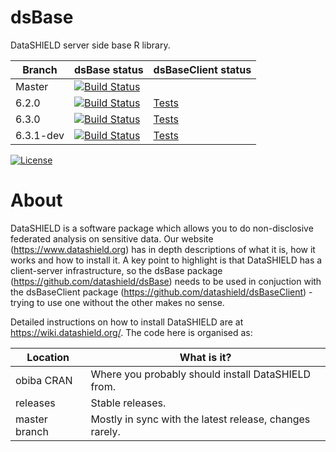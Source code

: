 dsBase
======

DataSHIELD server side base R library.

| Branch   | dsBase status | dsBaseClient status |
| -------- | ------------  | ------------------- |
| Master   | [![Build Status](https://dev.azure.com/datashield-testing/datashield/_apis/build/status/datashield.dsBase?branchName=master)](https://dev.azure.com/datashield-testing/datashield/_build/latest?definitionId=3&branchName=master) | | [![Build Status](https://dev.azure.com/datashield-testing/datashield/_apis/build/status/datashield.dsBaseClient?branchName=master)](https://dev.azure.com/datashield-testing/datashield/_build/latest?definitionId=1&branchName=master) |
| 6.2.0 | [![Build Status](https://dev.azure.com/datashield-testing/datashield/_apis/build/status/datashield.dsBase?branchName=6.2.0)](https://dev.azure.com/datashield-testing/datashield/_build/latest?definitionId=3&branchName=6.2.0) | [Tests](https://datashield.github.io/testStatus/dsBase/6.2.0/latest/) | [![Build Status](https://dev.azure.com/datashield-testing/datashield/_apis/build/status/datashield.dsBaseClient?branchName=6.2.0)](https://dev.azure.com/datashield-testing/datashield/_build/latest?definitionId=1&branchName=6.2.0) |
| 6.3.0 | [![Build Status](https://dev.azure.com/datashield-testing/datashield/_apis/build/status/datashield.dsBase?branchName=6.3.0)](https://dev.azure.com/datashield-testing/datashield/_build/latest?definitionId=3&branchName=6.3.0) | [Tests](https://datashield.github.io/testStatus/dsBase/6.3.0/latest/) | [![Build Status](https://dev.azure.com/datashield-testing/datashield/_apis/build/status/datashield.dsBaseClient?branchName=6.3.0)](https://dev.azure.com/datashield-testing/datashield/_build/latest?definitionId=1&branchName=6.3.0) |
| 6.3.1-dev | [![Build Status](https://dev.azure.com/datashield-testing/datashield/_apis/build/status/datashield.dsBase?branchName=v6.3.1-dev)](https://dev.azure.com/datashield-testing/datashield/_build/latest?definitionId=3&branchName=v6.3.1-dev) | [Tests](https://datashield.github.io/testStatus/dsBase/v6.3.1-dev/latest/) | [![Build Status](https://dev.azure.com/datashield-testing/datashield/_apis/build/status/datashield.dsBaseClient?branchName=v6.3.1-dev)](https://dev.azure.com/datashield-testing/datashield/_build/latest?definitionId=1&branchName=v6.3.1-dev) |

[![License](https://img.shields.io/badge/license-GPLv3-blue.svg)](https://www.gnu.org/licenses/gpl-3.0.html)

About
=====

DataSHIELD is a software package which allows you to do non-disclosive federated analysis on sensitive data. Our website (https://www.datashield.org) has in depth descriptions of what it is, how it works and how to install it. A key point to highlight is that DataSHIELD has a client-server infrastructure, so the dsBase package (https://github.com/datashield/dsBase) needs to be used in conjuction with the dsBaseClient package (https://github.com/datashield/dsBaseClient) - trying to use one without the other makes no sense.

Detailed instructions on how to install DataSHIELD are at https://wiki.datashield.org/. The code here is organised as:


| Location                     | What is it? |
| ---------------------------- | ------------| 
| obiba CRAN                   | Where you probably should install DataSHIELD from. |
| releases                     | Stable releases. |
| master branch                | Mostly in sync with the latest release, changes rarely. |
